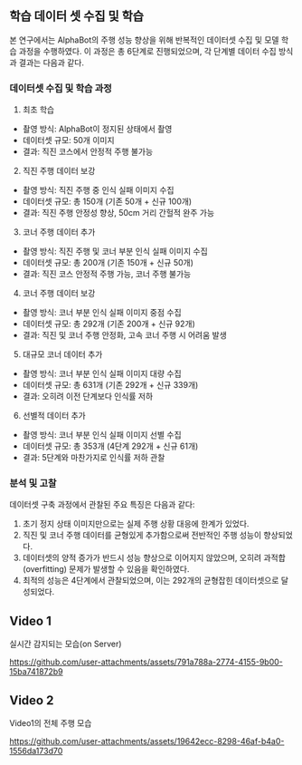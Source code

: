## 학습 데이터 셋 수집 및 학습
본 연구에서는 AlphaBot의 주행 성능 향상을 위해 반복적인 데이터셋 수집 및 모델 학습 과정을 수행하였다. 이 과정은 총 6단계로 진행되었으며, 각 단계별 데이터 수집 방식과 결과는 다음과 같다.

### 데이터셋 수집 및 학습 과정
1. 최초 학습
* 촬영 방식: AlphaBot이 정지된 상태에서 촬영
* 데이터셋 규모: 50개 이미지
* 결과: 직진 코스에서 안정적 주행 불가능

2. 직진 주행 데이터 보강
* 촬영 방식: 직진 주행 중 인식 실패 이미지 수집
* 데이터셋 규모: 총 150개 (기존 50개 + 신규 100개)
* 결과: 직진 주행 안정성 향상, 50cm 거리 간헐적 완주 가능
  
3. 코너 주행 데이터 추가
* 촬영 방식: 직진 주행 및 코너 부분 인식 실패 이미지 수집
* 데이터셋 규모: 총 200개 (기존 150개 + 신규 50개)
* 결과: 직진 코스 안정적 주행 가능, 코너 주행 불가능

4. 코너 주행 데이터 보강
* 촬영 방식: 코너 부분 인식 실패 이미지 중점 수집
* 데이터셋 규모: 총 292개 (기존 200개 + 신규 92개)
* 결과: 직진 및 코너 주행 안정화, 고속 코너 주행 시 어려움 발생

5. 대규모 코너 데이터 추가
* 촬영 방식: 코너 부분 인식 실패 이미지 대량 수집
* 데이터셋 규모: 총 631개 (기존 292개 + 신규 339개)
* 결과: 오히려 이전 단계보다 인식률 저하

6. 선별적 데이터 추가
* 촬영 방식: 코너 부분 인식 실패 이미지 선별 수집
* 데이터셋 규모: 총 353개 (4단계 292개 + 신규 61개)
* 결과: 5단계와 마찬가지로 인식률 저하 관찰

### 분석 및 고찰
데이터셋 구축 과정에서 관찰된 주요 특징은 다음과 같다:
1. 초기 정지 상태 이미지만으로는 실제 주행 상황 대응에 한계가 있었다.
2. 직진 및 코너 주행 데이터를 균형있게 추가함으로써 전반적인 주행 성능이 향상되었다.
3. 데이터셋의 양적 증가가 반드시 성능 향상으로 이어지지 않았으며, 오히려 과적합(overfitting) 문제가 발생할 수 있음을 확인하였다.
4. 최적의 성능은 4단계에서 관찰되었으며, 이는 292개의 균형잡힌 데이터셋으로 달성되었다.

## Video 1
실시간 감지되는 모습(on Server)
  
https://github.com/user-attachments/assets/791a788a-2774-4155-9b00-15ba741872b9

## Video 2
Video1의 전체 주행 모습 

https://github.com/user-attachments/assets/19642ecc-8298-46af-b4a0-1556da173d70
